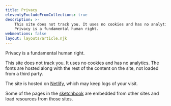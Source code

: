 ```yaml
---
title: Privacy
eleventyExcludeFromCollections: true
description: >-
    This site does not track you. It uses no cookies and has no analytics.
    Privacy is a fundamental human right.
webmentions: false
layout: layouts/article.njk
---
```


Privacy is a fundamental human right.

This site does not track you. It uses no cookies and has no analytics. The fonts
are hosted along with the rest of the content on the site, not loaded from a
third party.

The site is hosted on [Netlify](https://netlify.com), which may keep logs of
your visit.

Some of the pages in the [sketchbook](/sketchbook/) are embedded from other
sites and load resources from those sites.
